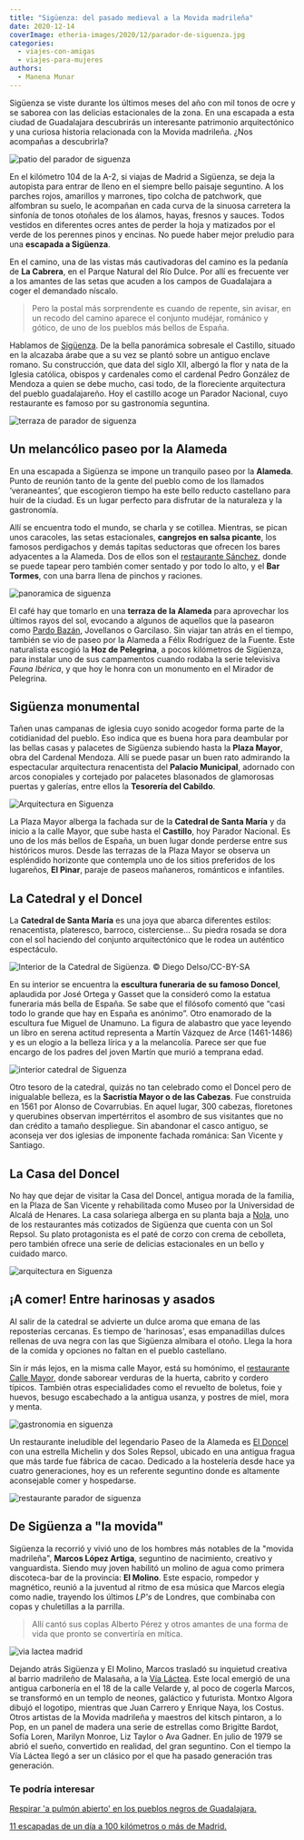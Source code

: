 ```yaml
---
title: "Sigüenza: del pasado medieval a la Movida madrileña"
date: 2020-12-14
coverImage: etheria-images/2020/12/parador-de-siguenza.jpg
categories: 
  - viajes-con-amigas
  - viajes-para-mujeres
authors: 
  - Manena Munar
---
```


Sigüenza se viste durante los últimos meses del año con mil tonos de ocre y se saborea con las delicias estacionales de la zona. En una escapada a esta ciudad de Guadalajara descubrirás un interesante patrimonio arquitectónico y una curiosa historia relacionada con la Movida madrileña. ¿Nos acompañas a descubrirla?

![patio del parador de siguenza](etheria-images/2020/12/parador-de-siguenza.jpg "Patio del © Parador de Sigüenza.")

En el kilómetro 104 de la A-2, si viajas de Madrid a Sigüenza, se deja la autopista para 
entrar de lleno en el siempre bello paisaje seguntino. A los parches rojos, amarillos y 
marrones, tipo colcha de patchwork, que alfombran su suelo, le acompañan en cada curva 
de la sinuosa carretera la sinfonía de tonos otoñales de los álamos, hayas, fresnos y 
sauces. Todos vestidos en diferentes ocres antes de perder la hoja y matizados por el 
verde de los perennes pinos y encinas. No puede haber mejor preludio para una **escapada 
a Sigüenza**. 

En el camino, una de las vistas más cautivadoras del camino es la pedanía de **La 
Cabrera**, en el Parque Natural del Río Dulce. Por allí es frecuente ver a los amantes 
de las setas que acuden a los campos de Guadalajara a coger el demandado níscalo. 

> Pero la postal más sorprendente es cuando de repente, sin avisar, en un recodo del 
> camino aparece el conjunto mudéjar, románico y gótico, de uno de los pueblos más bellos 
> de España. 

Hablamos de [Sigüenza](https://www.siguenza.es/.). De la bella panorámica sobresale el 
Castillo, situado en la alcazaba árabe que a su vez se plantó sobre un antiguo enclave 
romano. Su construcción, que data del siglo XII, albergó la flor y nata de la Iglesia 
católica, obispos y cardenales como el cardenal Pedro González de Mendoza a quien se 
debe mucho, casi todo, de la floreciente arquitectura del pueblo guadalajareño. Hoy el 
castillo acoge un Parador Nacional, cuyo restaurante es famoso por su gastronomía 
seguntina. 

![terraza de parador de siguenza](etheria-images/2020/12/habitacion-parador-de-siguenza-1.jpg "Terraza de una habitación del © Parador de Sigüenza.")

## Un melancólico paseo por la Alameda

En una escapada a Sigüenza se impone un tranquilo paseo por la **Alameda**. Punto de 
reunión tanto de la gente del pueblo como de los llamados ‘veraneantes’, que escogieron 
tiempo ha este bello reducto castellano para huir de la ciudad. Es un lugar perfecto 
para disfrutar de la naturaleza y la gastronomía. 

Allí se encuentra todo el mundo, se charla y se cotillea. Mientras, se pican unos 
caracoles, las setas estacionales, **cangrejos en salsa picante**, los famosos 
perdigachos y demás tapitas seductoras que ofrecen los bares adyacentes a la Alameda. 
Dos de ellos son el [restaurante Sánchez](http://restaurante-sanchez.com/wordpress/), 
donde se puede tapear pero también comer sentado y por todo lo alto, y el **Bar 
Tormes**, con una barra llena de pinchos y raciones. 

![panoramica de siguenza](etheria-images/2020/12/Siguenza-panoramica.jpg "Panorámica de Sigüenza. © Malaya at Panoramio")

El café hay que tomarlo en una **terraza de la Alameda** para aprovechar los últimos 
rayos del sol, evocando a algunos de aquellos que la pasearon como [Pardo 
Bazán](https://etheriamagazine.com/2020/06/15/viaje-por-la-espana-de-las-grandes-escritoras-del-siglo-xx/), 
Jovellanos o Garcilaso. Sin viajar tan atrás en el tiempo, también se vio de paseo por 
la Alameda a Félix Rodríguez de la Fuente. Este naturalista escogió la **Hoz de 
Pelegrina**, a pocos kilómetros de Sigüenza, para instalar uno de sus campamentos cuando 
rodaba la serie televisiva _Fauna Ibérica_, y que hoy le honra con un monumento en el 
Mirador de Pelegrina. 

## Sigüenza monumental

Tañen unas campanas de iglesia cuyo sonido acogedor forma parte de la cotidianidad del 
pueblo. Eso indica que es buena hora para deambular por las bellas casas y palacetes de 
Sigüenza subiendo hasta la **Plaza Mayor**, obra del Cardenal Mendoza. Allí se puede 
pasar un buen rato admirando la espectacular arquitectura renacentista del **Palacio 
Municipal**, adornado con arcos conopiales y cortejado por palacetes blasonados de 
glamorosas puertas y galerías, entre ellos la **Tesorería del Cabildo**. 

![Arquitectura en Siguenza](etheria-images/2020/12/siguenza-catedral.jpg "Una de las fachadas de la Catedral de Santa María.")

La Plaza Mayor alberga la fachada sur de la **Catedral de Santa María** y da inicio a la 
calle Mayor, que sube hasta el **Castillo**, hoy Parador Nacional. Es uno de los más 
bellos de España, un buen lugar donde perderse entre sus históricos muros. Desde las 
terrazas de la Plaza Mayor se observa un espléndido horizonte que contempla uno de los 
sitios preferidos de los lugareños, **El Pinar**, paraje de paseos mañaneros, románticos 
e infantiles. 

## La Catedral y el Doncel

La **Catedral de Santa María** es una joya que abarca diferentes estilos: renacentista, 
plateresco, barroco, cisterciense… Su piedra rosada se dora con el sol haciendo del 
conjunto arquitectónico que le rodea un auténtico espectáculo. 

![](etheria-images/2020/12/Siguenza-catedral-techo.jpg "Interior de la Catedral de Sigüenza. © Diego Delso/CC-BY-SA")

En su interior se encuentra la **escultura funeraria de su famoso Doncel**, aplaudida 
por José Ortega y Gasset que la consideró como la estatua funeraria más bella de España. 
Se sabe que el filósofo comentó que “casi todo lo grande que hay en España es anónimo”. 
Otro enamorado de la escultura fue Miguel de Unamuno. La figura de alabastro que yace 
leyendo un libro en serena actitud representa a Martín Vázquez de Arce (1461-1486) y es 
un elogio a la belleza lírica y a la melancolía. Parece ser que fue encargo de los 
padres del joven Martín que murió a temprana edad. 

![interior catedral de Siguenza](etheria-images/2020/12/Siguenza-doncel.jpg "Escultura de El Doncel, en la Catedral de Sigüenza.")

Otro tesoro de la catedral, quizás no tan celebrado como el Doncel pero de inigualable 
belleza, es la **Sacristía Mayor o de las Cabezas**. Fue construida en 1561 por Alonso 
de Covarrubias. En aquel lugar, 300 cabezas, floretones y querubines observan 
impertérritos el asombro de sus visitantes que no dan crédito a tamaño despliegue. Sin 
abandonar el casco antiguo, se aconseja ver dos iglesias de imponente fachada románica: 
San Vicente y Santiago. 

## La Casa del Doncel

No hay que dejar de visitar la Casa del Doncel, antigua morada de la familia, en la 
Plaza de San Vicente y rehabilitada como Museo por la Universidad de Alcalá de Henares. 
La casa solariega alberga en su planta baja a [Nola](https://www.nolarestaurante.com/), 
uno de los restaurantes más cotizados de Sigüenza que cuenta con un Sol Repsol. Su plato 
protagonista es el paté de corzo con crema de cebolleta, pero también ofrece una serie 
de delicias estacionales en un bello y cuidado marco. 

![arquitectura en Siguenza](etheria-images/2020/12/Siguenza-Casa-Doncel.jpg "Casa de El Doncel. © Antonio López Negredo/Ayuntamiento de Sigüenza")

## ¡A comer! Entre harinosas y asados

Al salir de la catedral se advierte un dulce aroma que emana de las reposterías 
cercanas. Es tiempo de 'harinosas', esas empanadillas dulces rellenas de uva negra con 
las que Sigüenza almibara el otoño. Llega la hora de la comida y opciones no faltan en 
el pueblo castellano. 

Sin ir más lejos, en la misma calle Mayor, está su homónimo, el [restaurante Calle 
Mayor](http://restaurantelacasa.com/wp), donde saborear verduras de la huerta, cabrito y 
cordero típicos. También otras especialidades como el revuelto de boletus, foie y 
huevos, besugo escabechado a la antigua usanza, y postres de miel, mora y menta. 

![gastronomia en siguenza](etheria-images/2020/12/Siguenza-restaurante-Patata-trufada-683x1024.jpg "Patata trufada del restaurante © El Doncel")

Un restaurante ineludible del legendario Paseo de la Alameda es [El 
Doncel](http://eldoncel.com/) con una estrella Michelin y dos Soles Repsol, ubicado en 
una antigua fragua que más tarde fue fábrica de cacao. Dedicado a la hostelería desde 
hace ya cuatro generaciones, hoy es un referente seguntino donde es altamente 
aconsejable comer y hospedarse. 

![restaurante parador de siguenza](etheria-images/2020/12/restaurante-parador-siguenza-1.jpg "Asado en el restaurante del © Parador de Sigüenza.")

## De Sigüenza a "la movida"

Sigüenza la recorrió y vivió uno de los hombres más notables de la "movida madrileña", 
**Marcos López Artiga**, seguntino de nacimiento, creativo y vanguardista. Siendo muy 
joven habilitó un molino de agua como primera discoteca-bar de la provincia: **El 
Molino**. Este espacio, rompedor y magnético, reunió a la juventud al ritmo de esa 
música que Marcos elegía como nadie, trayendo los últimos _LP's_ de Londres, que 
combinaba con copas y chuletillas a la parrilla. 

> Allí cantó sus coplas Alberto Pérez y otros amantes de una forma de vida que pronto se 
> convertiría en mítica. 

![via lactea madrid](etheria-images/2020/12/bar-via-Lactea.jpg "Interior del bar Vía Láctea, en Madrid. © URJCMultimedia3")

Dejando atrás Sigüenza y El Molino, Marcos trasladó su inquietud creativa al barrio 
madrileño de Malasaña, a la [Vía Láctea](https://m.facebook.com/lavialacteabar/). Este 
local emergió de una antigua carbonería en el 18 de la calle Velarde y, al poco de 
cogerla Marcos, se transformó en un templo de neones, galáctico y futurista. Montxo 
Algora dibujó el logotipo, mientras que Juan Carrero y Enrique Naya, los Costus. Otros 
artistas de la Movida madrileña y maestros del kitsch pintaron, a lo Pop, en un panel de 
madera una serie de estrellas como Brigitte Bardot, Sofía Loren, Marilyn Monroe, Liz 
Taylor o Ava Gadner. En julio de 1979 se abrió el sueño, convertido en realidad, del 
gran seguntino. Con el tiempo la Vía Láctea llegó a ser un clásico por el que ha pasado 
generación tras generación. 

### Te podría interesar

[Respirar 'a pulmón abierto' en los pueblos negros de 
Guadalajara.](https://etheriamagazine.com/2019/05/06/viaje-en-coche-pueblos-negros-guadalajara/) 

[11 escapadas de un día a 100 kilómetros o más de 
Madrid.](https://etheriamagazine.com/2020/06/02/11-escapadas-cercanas-a-dos-horas-de-madrid/)
